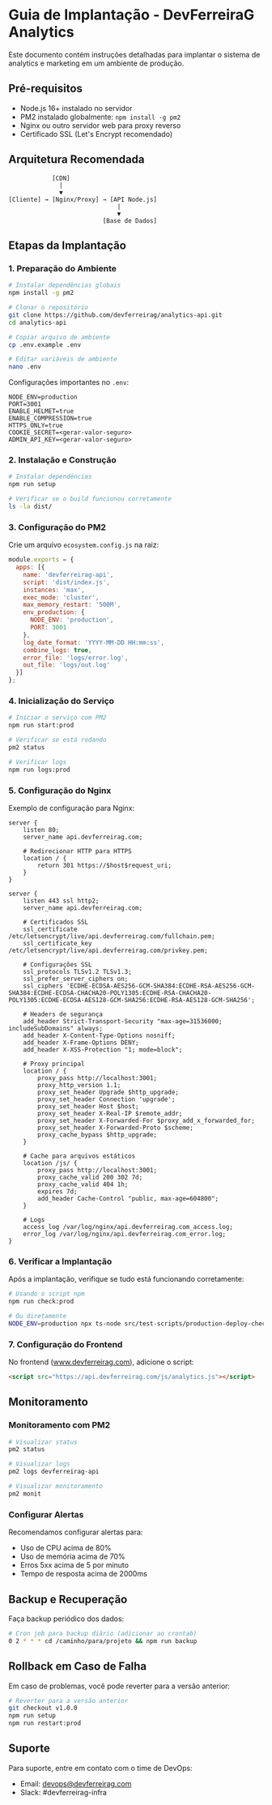 # Guia de Implantação - DevFerreiraG Analytics

Este documento contém instruções detalhadas para implantar o sistema de analytics e marketing em um ambiente de produção.

## Pré-requisitos

- Node.js 16+ instalado no servidor
- PM2 instalado globalmente: `npm install -g pm2`
- Nginx ou outro servidor web para proxy reverso
- Certificado SSL (Let's Encrypt recomendado)

## Arquitetura Recomendada

```
            [CDN]
              |
              ▼
[Cliente] → [Nginx/Proxy] → [API Node.js]
                              |
                              ▼
                          [Base de Dados]
```

## Etapas da Implantação

### 1. Preparação do Ambiente

```bash
# Instalar dependências globais
npm install -g pm2

# Clonar o repositório
git clone https://github.com/devferreirag/analytics-api.git
cd analytics-api

# Copiar arquivo de ambiente
cp .env.example .env

# Editar variáveis de ambiente
nano .env
```

Configurações importantes no `.env`:
```
NODE_ENV=production
PORT=3001
ENABLE_HELMET=true
ENABLE_COMPRESSION=true
HTTPS_ONLY=true
COOKIE_SECRET=<gerar-valor-seguro>
ADMIN_API_KEY=<gerar-valor-seguro>
```

### 2. Instalação e Construção

```bash
# Instalar dependências
npm run setup

# Verificar se o build funcionou corretamente
ls -la dist/
```

### 3. Configuração do PM2

Crie um arquivo `ecosystem.config.js` na raiz:

```javascript
module.exports = {
  apps: [{
    name: 'devferreirag-api',
    script: 'dist/index.js',
    instances: 'max',
    exec_mode: 'cluster',
    max_memory_restart: '500M',
    env_production: {
      NODE_ENV: 'production',
      PORT: 3001
    },
    log_date_format: 'YYYY-MM-DD HH:mm:ss',
    combine_logs: true,
    error_file: 'logs/error.log',
    out_file: 'logs/out.log'
  }]
};
```

### 4. Inicialização do Serviço

```bash
# Iniciar o serviço com PM2
npm run start:prod

# Verificar se está rodando
pm2 status

# Verificar logs
npm run logs:prod
```

### 5. Configuração do Nginx

Exemplo de configuração para Nginx:

```nginx
server {
    listen 80;
    server_name api.devferreirag.com;
    
    # Redirecionar HTTP para HTTPS
    location / {
        return 301 https://$host$request_uri;
    }
}

server {
    listen 443 ssl http2;
    server_name api.devferreirag.com;
    
    # Certificados SSL
    ssl_certificate     /etc/letsencrypt/live/api.devferreirag.com/fullchain.pem;
    ssl_certificate_key /etc/letsencrypt/live/api.devferreirag.com/privkey.pem;
    
    # Configurações SSL
    ssl_protocols TLSv1.2 TLSv1.3;
    ssl_prefer_server_ciphers on;
    ssl_ciphers 'ECDHE-ECDSA-AES256-GCM-SHA384:ECDHE-RSA-AES256-GCM-SHA384:ECDHE-ECDSA-CHACHA20-POLY1305:ECDHE-RSA-CHACHA20-POLY1305:ECDHE-ECDSA-AES128-GCM-SHA256:ECDHE-RSA-AES128-GCM-SHA256';
    
    # Headers de segurança
    add_header Strict-Transport-Security "max-age=31536000; includeSubDomains" always;
    add_header X-Content-Type-Options nosniff;
    add_header X-Frame-Options DENY;
    add_header X-XSS-Protection "1; mode=block";
    
    # Proxy principal
    location / {
        proxy_pass http://localhost:3001;
        proxy_http_version 1.1;
        proxy_set_header Upgrade $http_upgrade;
        proxy_set_header Connection 'upgrade';
        proxy_set_header Host $host;
        proxy_set_header X-Real-IP $remote_addr;
        proxy_set_header X-Forwarded-For $proxy_add_x_forwarded_for;
        proxy_set_header X-Forwarded-Proto $scheme;
        proxy_cache_bypass $http_upgrade;
    }
    
    # Cache para arquivos estáticos
    location /js/ {
        proxy_pass http://localhost:3001;
        proxy_cache_valid 200 302 7d;
        proxy_cache_valid 404 1h;
        expires 7d;
        add_header Cache-Control "public, max-age=604800";
    }
    
    # Logs
    access_log /var/log/nginx/api.devferreirag.com_access.log;
    error_log /var/log/nginx/api.devferreirag.com_error.log;
}
```

### 6. Verificar a Implantação

Após a implantação, verifique se tudo está funcionando corretamente:

```bash
# Usando o script npm
npm run check:prod

# Ou diretamente
NODE_ENV=production npx ts-node src/test-scripts/production-deploy-check.ts
```

### 7. Configuração do Frontend

No frontend (www.devferreirag.com), adicione o script:

```html
<script src="https://api.devferreirag.com/js/analytics.js"></script>
```

## Monitoramento

### Monitoramento com PM2

```bash
# Visualizar status
pm2 status

# Visualizar logs
pm2 logs devferreirag-api

# Visualizar monitoramento
pm2 monit
```

### Configurar Alertas

Recomendamos configurar alertas para:
- Uso de CPU acima de 80%
- Uso de memória acima de 70%
- Erros 5xx acima de 5 por minuto
- Tempo de resposta acima de 2000ms

## Backup e Recuperação

Faça backup periódico dos dados:

```bash
# Cron job para backup diário (adicionar ao crontab)
0 2 * * * cd /caminho/para/projeto && npm run backup
```

## Rollback em Caso de Falha

Em caso de problemas, você pode reverter para a versão anterior:

```bash
# Reverter para a versão anterior 
git checkout v1.0.0
npm run setup
npm run restart:prod
```

## Suporte

Para suporte, entre em contato com o time de DevOps:
- Email: devops@devferreirag.com
- Slack: #devferreirag-infra 